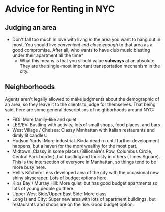 # Advice for Renting in NYC

## Judging an area

- Don't fall too much in love with living _in_ the area you want to hang out in most. You should live _convenient and close enough_ to that area as a good compromise. After all, who wants to have club music blasting under their apartment all the time?
  - What this means is that you should value **subways** at an absolute. They are the single-most important transportation mechanism in the city.

## Neighborhoods

Agents aren't legally allowed to make judgments about the demographic of an area, so they leave it to the clients to judge for themselves. That being said, here are some general descriptions of neighborhoods around NYC:

- FiDi: More family-like and quiet
- LES/EV: Bustling with activity, lots of small shops, food places, and bars
- West Village / Chelsea: Classy Manhattan with Italian restaurants and dimly lit candles.
- Hudson Yards: More industrial. Kinda dead rn until further development happens, but a haven for the more wealthy for the most part.
- Midtown: Classy in some places (Billionaire's Row, Columbus Circle, Central Park border), but bustling and touristy in others (Times Square). This is the intersection of everyone in Manhattan, so things tend to be more busy here.
- Hell's Kitchen: Less developed area of the city with the occasional new shiny skyscraper. Lots of budget options here.
- Kips Bay / Murray Hill: More quiet, but has good budget apartments so lots of young people go there.
- Upper West Side/Upper East Side: More class
- Long Island City: Super new area with lots of apartment buildings, but restaurants and shops are on the rise. Good budget option.